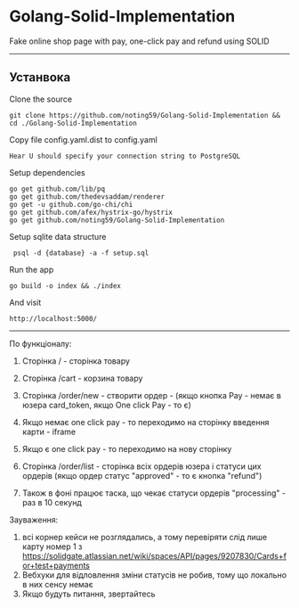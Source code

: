 # Golang-Solid-Implementation
Fake online shop page with pay, one-click pay and refund using SOLID

----------
Устанвока
-------

Clone the source

    git clone https://github.com/noting59/Golang-Solid-Implementation && cd ./Golang-Solid-Implementation

Copy file config.yaml.dist to config.yaml
  
    Hear U should specify your connection string to PostgreSQL

Setup dependencies

    go get github.com/lib/pq
    go get github.com/thedevsaddam/renderer
    go get -u github.com/go-chi/chi
    go get github.com/afex/hystrix-go/hystrix
    go get github.com/noting59/Golang-Solid-Implementation

Setup sqlite data structure

     psql -d {database} -a -f setup.sql 

Run the app

    go build -o index && ./index

And visit

    http://localhost:5000/

----------

По функціоналу:

1. Сторінка / - сторінка товару
2. Сторінка /cart - корзина товару
3. Сторінка /order/new - створити ордер - (якщо кнопка Pay - немає в юзера card_token, якщо One click Pay - то є)
4. Якщо немає one click pay - то переходимо на сторінку введення карти - iframe
5. Якщо є one click pay - то переходимо на нову сторінку
6. Сторінка /order/list - сторінка всіх ордерів юзера і статуси цих ордерів (якщо ордер статус "approved" - то є кнопка "refund")

7. Також в фоні працює таска, що чекає статуси ордерів "processing" - раз в 10 секунд

Зауваження:
1. всі корнер кейси не розглядались, а тому перевіряти слід лише карту номер 1 з https://solidgate.atlassian.net/wiki/spaces/API/pages/9207830/Cards+for+test+payments
2. Вебхуки для відловлення зміни статусів не робив, тому що локально в них сенсу немає
3. Якщо будуть питання, звертайтесь
